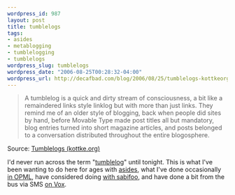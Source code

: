 ```yaml
--- 
wordpress_id: 987
layout: post
title: tumblelogs
tags: 
- asides
- metablogging
- tumblelogging
- tumblelogs
wordpress_slug: tumblelogs
wordpress_date: "2006-08-25T00:28:32-04:00"
wordpress_url: http://decafbad.com/blog/2006/08/25/tumblelogs-kottkeorg
---
```

<blockquote cite="http://www.kottke.org/05/10/tumblelogs">A tumblelog is a quick and dirty stream of consciousness, a bit like a remaindered links style linklog but with more than just links. They remind me of an older style of blogging, back when people did sites by hand, before Movable Type made post titles all but mandatory, blog entries turned into short magazine articles, and posts belonged to a conversation distributed throughout the entire blogosphere.</blockquote><div class="quotesource">Source: <a href="http://www.kottke.org/05/10/tumblelogs">Tumblelogs (kottke.org)</a></div>

I'd never run across the term "[tumblelog](http://www.tumblelog.co.uk/)" until tonight.  This is what I've been wanting to do here for ages with [asides](http://decafbad.com/blog/category/asides), what I've done occasionally [in OPML](http://blogs.opml.org/decafbad/), have considered doing [with sabifoo](http://web.sabifoo.com/get/by/l.m.orchard), and have done a bit from the bus via SMS [on Vox](http://decafbad.vox.com/).
